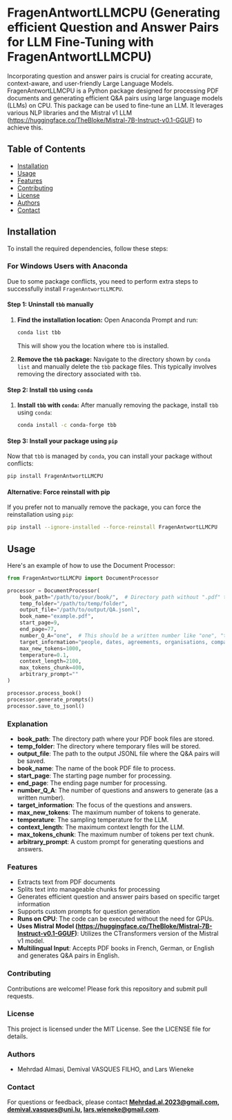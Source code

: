 
# FragenAntwortLLMCPU (Generating efficient Question and Answer Pairs for LLM Fine-Tuning with FragenAntwortLLMCPU)

Incorporating question and answer pairs is crucial for creating accurate, context-aware, and user-friendly Large Language Models. 
FragenAntwortLLMCPU is a Python package designed for processing PDF documents and generating efficient Q&A pairs using large language models (LLMs) on CPU. 
This package can be used to fine-tune an LLM. 
It leverages various NLP libraries and the Mistral v1 LLM (https://huggingface.co/TheBloke/Mistral-7B-Instruct-v0.1-GGUF) to achieve this.

## Table of Contents

- [Installation](#installation)
- [Usage](#usage)
- [Features](#features)
- [Contributing](#contributing)
- [License](#license)
- [Authors](#authors)
- [Contact](#contact)

## Installation

To install the required dependencies, follow these steps:

### For Windows Users with Anaconda

Due to some package conflicts, you need to perform extra steps to successfully install `FragenAntwortLLMCPU`.

#### Step 1: Uninstall `tbb` manually
1. **Find the installation location:**
   Open Anaconda Prompt and run:
   ```bash
   conda list tbb
   ```
   This will show you the location where `tbb` is installed.

2. **Remove the `tbb` package:**
   Navigate to the directory shown by `conda list` and manually delete the `tbb` package files. This typically involves removing the directory associated with `tbb`.

#### Step 2: Install `tbb` using `conda`
1. **Install `tbb` with `conda`:**
   After manually removing the package, install `tbb` using `conda`:
   ```bash
   conda install -c conda-forge tbb
   ```

#### Step 3: Install your package using `pip`
Now that `tbb` is managed by `conda`, you can install your package without conflicts:

```bash
pip install FragenAntwortLLMCPU
```

#### Alternative: Force reinstall with pip
If you prefer not to manually remove the package, you can force the reinstallation using `pip`:

```bash
pip install --ignore-installed --force-reinstall FragenAntwortLLMCPU
```

## Usage
Here's an example of how to use the Document Processor:

```python
from FragenAntwortLLMCPU import DocumentProcessor

processor = DocumentProcessor(
    book_path="/path/to/your/book/",  # Directory path without ".pdf" term
    temp_folder="/path/to/temp/folder",
    output_file="/path/to/output/QA.jsonl",
    book_name="example.pdf",
    start_page=9,
    end_page=77,
    number_Q_A="one",  # This should be a written number like "one", "two", etc.
    target_information="people, dates, agreements, organisations, companies, and locations",
    max_new_tokens=1000,
    temperature=0.1,
    context_length=2100,
    max_tokens_chunk=400,
    arbitrary_prompt=""
)

processor.process_book()
processor.generate_prompts()
processor.save_to_jsonl()
```

### Explanation

- **book_path**: The directory path where your PDF book files are stored.
- **temp_folder**: The directory where temporary files will be stored.
- **output_file**: The path to the output JSONL file where the Q&A pairs will be saved.
- **book_name**: The name of the book PDF file to process.
- **start_page**: The starting page number for processing.
- **end_page**: The ending page number for processing.
- **number_Q_A**: The number of questions and answers to generate (as a written number).
- **target_information**: The focus of the questions and answers.
- **max_new_tokens**: The maximum number of tokens to generate.
- **temperature**: The sampling temperature for the LLM.
- **context_length**: The maximum context length for the LLM.
- **max_tokens_chunk**: The maximum number of tokens per text chunk.
- **arbitrary_prompt**: A custom prompt for generating questions and answers.

### Features

- Extracts text from PDF documents
- Splits text into manageable chunks for processing
- Generates efficient question and answer pairs based on specific target information
- Supports custom prompts for question generation
- **Runs on CPU**: The code can be executed without the need for GPUs.
- **Uses Mistral Model (https://huggingface.co/TheBloke/Mistral-7B-Instruct-v0.1-GGUF)**: Utilizes the CTransformers version of the Mistral v1 model.
- **Multilingual Input**: Accepts PDF books in French, German, or English and generates Q&A pairs in English.

### Contributing

Contributions are welcome! Please fork this repository and submit pull requests.

### License

This project is licensed under the MIT License. See the LICENSE file for details.

### Authors

- Mehrdad Almasi, Demival VASQUES FILHO, and Lars Wieneke

### Contact

For questions or feedback, please contact **Mehrdad.al.2023@gmail.com, demival.vasques@uni.lu, lars.wieneke@gmail.com**.

